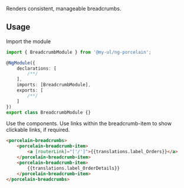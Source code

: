 Renders consistent, manageable breadcrumbs.

## Usage

Import the module

```typescript
import { BreadcrumbModule } from '@my-ul/ng-porcelain';

@NgModule({
	declarations: [
		/**/
	],
	imports: [BreadcrumbModule],
	exports: [
		/**/
	]
})
export class BreadcrumbModule {}
```

Use the components. Use links within the breadcrumb-item to show clickable links, if required.

```html
<porcelain-breadcrumbs>
	<porcelain-breadcrumb-item>
		<a [routerLink]="['/']">{{translations.label_Orders}}</a>
	</porcelain-breadcrumb-item>
	<porcelain-breadcrumb-item>
		{{translations.label_OrderDetails}}
	</porcelain-breadcrumb-item>
</porcelain-breadcrumbs>
```
